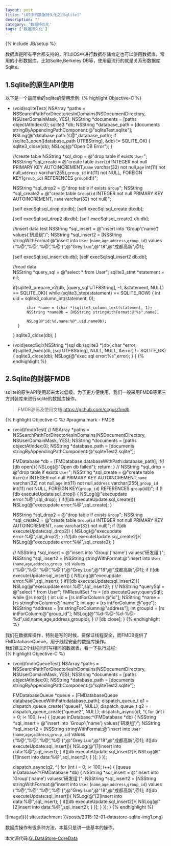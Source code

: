 ```yaml
---
layout: post
title: "iOS中的数据持久化之[Sqlite]"
description: ""
category: '数据持久化'
tags: ['数据持久化']
---
```

{% include JB/setup %}

数据库是所有平台都支持的，所以iOS中进行数据存储肯定也可以使用数据库，常用的小形数据库，比如Sqlite,Berkeley DB等，使用最流行的就是关系形数据库Sqlite。


<!--more-->

## 1.Sqlite的原生API使用

以下是一个最简单的sqlite的使用示例:
{% highlight Objective-C %}
- (void)sqliteTest{
    NSArray *paths = NSSearchPathForDirectoriesInDomains(NSDocumentDirectory, NSUserDomainMask, YES);
    NSString *documents = [paths objectAtIndex:0];
    sqlite3 *db;
    NSString *database_path = [documents stringByAppendingPathComponent:@"sqliteTest.sqlite"];
    NSLog(@"database path:%@",database_path);
    if (sqlite3_open([database_path UTF8String], &db) != SQLITE_OK) {
        sqlite3_close(db);
        NSLog(@"Open DB Error");
    }
    
    //create table
    NSString *sql_drop = @"drop table if exists `User`";
    NSString *sql_create = @"create table `User`(`id` INTEGER not null PRIMARY KEY AUTOINCREMENT,`name` varchar(32) not null,`age` int(11) not null,`address` varchar(255),`group_id` int(11) not NULL, FOREIGN KEY(`group_id`) REFERENCES `group`(id))";
    
    NSString *sql_drop2 = @"drop table if exists `Group`";
    NSString *sql_create2 = @"create table `Group`(`id` INTEGER not null PRIMARY KEY AUTOINCREMENT, `name` varchar(32) not null)";
    
    [self execSql:sql_drop db:db];
    [self execSql:sql_create db:db];
    
    [self execSql:sql_drop2 db:db];
    [self execSql:sql_create2 db:db];
    
    //insert data test
    NSString *sql_insert = @"insert into 'Group'('name') values('研发组')";
    NSString *sql_insert2 = [NSString stringWithFormat:@"insert into `User` (`name`,`age`,`address`,`group_id`) values ('%@','%@','%@','%@')",@"Grey.Luo",@"18",@"成都高新",@1];
    
    [self execSql:sql_insert db:db];
    [self execSql:sql_insert2 db:db];
    
    //read data    
    NSString *query_sql = @"select * from User";
    sqlite3_stmt *statement = nil;
    
    if(sqlite3_prepare_v2(db, [query_sql UTF8String], -1, &statement, NULL) == SQLITE_OK){
        while (sqlite3_step(statement) == SQLITE_ROW) {
            int uid = sqlite3_column_int(statement, 0);
            
            char *name = (char *)sqlite3_column_text(statement, 1);
            NSString *nameOb = [NSString stringWithFormat:@"%s",name];
            
            NSLog(@"id:%d,name:%@",uid,nameOb);
        }
    }
    sqlite3_close(db);
}


- (void)execSql:(NSString *)sql db:(sqlite3 *)db{
    char *error;
    if(sqlite3_exec(db, [sql UTF8String], NULL, NULL, &error) != SQLITE_OK){
        sqlite3_close(db);
        NSLog(@"exec sql error:%s",error);
    }
}
{% endhighlight %}  


## 2.Sqlite的封装FMDB

sqlite的原生API使用起来太过低级，为了更方便使用，我们一般采用FMDB等第三方封装库来进行sqlite的数据库操作。  

> FMDB源码及使用文档:https://github.com/ccgus/fmdb

{% highlight Objective-C %}
#pragma mark - FMDB
- (void)fmdbTest{
    //
    NSArray *paths = NSSearchPathForDirectoriesInDomains(NSDocumentDirectory, NSUserDomainMask, YES);
    NSString *documents = [paths objectAtIndex:0];
    NSString *database_path = [documents stringByAppendingPathComponent:@"sqliteTest2.sqlite"];

    FMDatabase *db = [FMDatabase databaseWithPath:database_path];
    if(![db open]){
        NSLog(@"Open db failed");
        return;
    }
    //
    NSString *sql_drop = @"drop table if exists `User`";
    NSString *sql_create = @"create table `User`(`id` INTEGER not null PRIMARY KEY AUTOINCREMENT,`name` varchar(32) not null,`age` int(11) not null,`address` varchar(255),`group_id` int(11) not NULL, FOREIGN KEY(`group_id`) REFERENCES `group`(id))";
    if (![db executeUpdate:sql_drop]) {
        NSLog(@"execupdate error:%@",sql_drop);
    }
    if(![db executeUpdate:sql_create]){
        NSLog(@"execupdate error:%@",sql_create);
    }
    
    NSString *sql_drop2 = @"drop table if exists `Group`";
    NSString *sql_create2 = @"create table `Group`(`id` INTEGER not null PRIMARY KEY AUTOINCREMENT, `name` varchar(32) not null)";
    if (![db executeUpdate:sql_drop2]) {
        NSLog(@"execupdate error:%@",sql_drop2);
    }
    if(![db executeUpdate:sql_create2]){
        NSLog(@"execupdate error:%@",sql_create2);
    }
    
    //
    NSString *sql_insert = @"insert into 'Group'('name') values('研发组')";
    NSString *sql_insert2 = [NSString stringWithFormat:@"insert into `User` (`name`,`age`,`address`,`group_id`) values ('%@','%@','%@','%@')",@"Grey.Luo",@"18",@"成都高新",@1];
    if (![db executeUpdate:sql_insert]) {
        NSLog(@"execupdate error:%@",sql_insert);
    }
    if(![db executeUpdate:sql_insert2]){
        NSLog(@"execupdate error:%@",sql_insert2);
    }
    //
    NSString *querySql = @"select * from User";
    FMResultSet *rs = [db executeQuery:querySql];
    while ([rs next]) {
        int uid = [rs intForColumn:@"id"];
        NSString *name = [rs stringForColumn:@"name"];
        int age = [rs intForColumn:@"age"];
        NSString *address = [rs stringForColumn:@"address"];
        int groupId = [rs intForColumn:@"group_id"];
        NSLog(@"%d-%@-%d-%@-%d",uid,name,age,address,groupId);
    }
    //
    [db close];
}
{% endhighlight %}  

我们在数据库操作，特别是写的时候，要保证线程安全，而FMDB提供了FMDatabaseQueue，用于线程安全的数据库操作。  
我们建立2个线程同时写相同的数据表，看一下执行过程:  
{% highlight Objective-C %}
- (void)fmdbQueueTest{
    NSArray *paths = NSSearchPathForDirectoriesInDomains(NSDocumentDirectory, NSUserDomainMask, YES);
    NSString *documents = [paths objectAtIndex:0];
    NSString *database_path = [documents stringByAppendingPathComponent:@"sqliteTest2.sqlite"];

    FMDatabaseQueue *queue = [FMDatabaseQueue databaseQueueWithPath:database_path];
    dispatch_queue_t q1 = dispatch_queue_create("queue1", NULL);
    dispatch_queue_t q2 = dispatch_queue_create("queue2", NULL);
    dispatch_async(q1, ^{
        for (int i = 0; i< 100; i++) {
            [queue inDatabase:^(FMDatabase *db) {
                NSString *sql_insert = @"insert into 'Group'('name') values('研发组')";
                NSString *sql_insert2 = [NSString stringWithFormat:@"insert into `User` (`name`,`age`,`address`,`group_id`) values ('%@','%@','%@','%@')",@"Grey.Luo",@"18",@"成都高新",@1];
                if([db executeUpdate:sql_insert]){
                    NSLog(@"[1]insert into data:%@",sql_insert);
                }
                if([db executeUpdate:sql_insert2]){
                    NSLog(@"[1]insert into data:%@",sql_insert2);
                }
            }];
        }
    });
    
    dispatch_async(q2, ^{
        for (int i = 0; i< 100; i++) {
            [queue inDatabase:^(FMDatabase *db) {
                NSString *sql_insert = @"insert into 'Group'('name') values('研发组')";
                NSString *sql_insert2 = [NSString stringWithFormat:@"insert into `User` (`name`,`age`,`address`,`group_id`) values ('%@','%@','%@','%@')",@"Grey.Luo",@"18",@"成都高新",@1];
                if([db executeUpdate:sql_insert]){
                    NSLog(@"[2]insert into data:%@",sql_insert);
                }
                if([db executeUpdate:sql_insert2]){
                    NSLog(@"[2]insert into data:%@",sql_insert2);
                }
            }];
        }
    });
}
{% endhighlight %}  

![image]({{ site.attachment }}/posts/2015-12-01-datastore-sqlite-img1.png)   


数据库操作有很多种方法，本篇只是讲一些基本的操作。

本文源代码:[GLDataStore-CoreData](https://github.com/GrayLuo/GLDataStore-CoreData)

